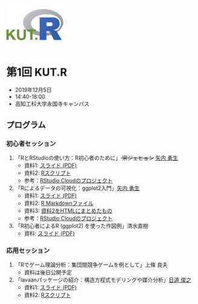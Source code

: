 <img src="logo/kutR_logo.png" width="30%">

# 第1回 KUT.R

- 2019年12月5日
- 14:40-18:00
- 高知工科大学永国寺キャンパス


## プログラム



### 初心者セッション

1. 「RとRStudioの使い方：R初心者のために」<s> 宋ジェヒョン</s> [矢内 勇生](https://github.com/yukiyanai)
	- 資料1: [スライド (PDF)](slides/yanai_kutR_001_intro.pdf)
	- 資料2: [Rスクリプト](Rscripts/yanai_kutR_001.R)
	- 参考：[RStudio Cloudのプロジェクト](https://rstudio.cloud/project/762403)
1. 「Rによるデータの可視化：ggplot2入門」[矢内 勇生](https://github.com/yukiyanai)
	- 資料1: [スライド (PDF)](slides/yanai_kutR_001_ggplot.pdf)
	- 資料2: [R Markdownファイル](RMarkdowns/yanai_kutR_001.Rmd)
	- 資料3: [資料2をHTMLにまとめたもの](http://htmlpreview.github.com/?https://github.com/yukiyanai/KUT_R/blob/master/htmls/yanai_kutR_001.html)
	- 参考：[RStudio Cloudのプロジェクト](https://rstudio.cloud/project/762403)
1. 「R初心者によるR (ggplot2) を使った作図例」清水直樹
	- 資料: [スライド (PDF)](slides/shimizu_kutR_001.pdf)

### 応用セッション

1. 「Rでゲーム理論分析：集団間競争ゲームを例として」上條 良夫
	- 資料は後日公開予定 
2. 「lavaanパッケージの紹介：構造方程式モデリングや媒介分析」[日道 俊之](https://sites.google.com/site/toshiyukihimichi/home)
	- 資料1: [スライド (PDF)](slides/himichi_kutR_001.pdf)
	- 資料2: [Rスクリプト](Rscripts/himichi_kutR_001.R)


